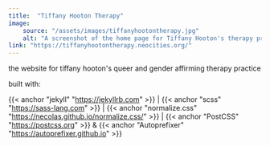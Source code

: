 ```yaml
---
title:  "Tiffany Hooton Therapy"
image: 
    source: "/assets/images/tiffanyhootontherapy.jpg"
    alt: "A screenshot of the home page for Tiffany Hooton's therapy practice site"
link: "https://tiffanyhootontherapy.neocities.org/"
---
```

the website for tiffany hooton's queer and gender affirming therapy practice 

built with:

{{< anchor "jekyll" "https://jekyllrb.com" >}} | {{< anchor "scss" "https://sass-lang.com" >}} | {{< anchor "normalize.css" "https://necolas.github.io/normalize.css/" >}} | {{< anchor "PostCSS" "https://postcss.org" >}} & {{< anchor "Autoprefixer" "https://autoprefixer.github.io" >}} 

<!--more-->
